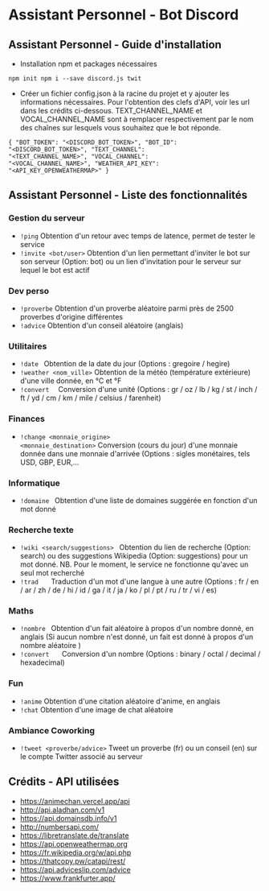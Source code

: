 # Assistant Personnel - Bot Discord

## Assistant Personnel - Guide d'installation

* Installation npm et packages nécessaires

<code>npm init
npm i --save discord.js twit</code>

* Créer un fichier config.json à la racine du projet et y ajouter les informations nécessaires. Pour l'obtention des clefs d'API, voir les url dans les crédits ci-dessous. TEXT_CHANNEL_NAME et VOCAL_CHANNEL_NAME sont à remplacer respectivement par le nom des chaînes sur lesquels vous souhaitez que le bot réponde.

<code>{
    "BOT_TOKEN": "<DISCORD_BOT_TOKEN>",
    "BOT_ID": "<DISCORD_BOT_TOKEN>",
    "TEXT_CHANNEL": "<TEXT_CHANNEL_NAME>",
    "VOCAL_CHANNEL": "<VOCAL_CHANNEL_NAME>",
    "WEATHER_API_KEY": "<API_KEY_OPENWEATHERMAP>"
}</code>

## Assistant Personnel - Liste des fonctionnalités

### Gestion du serveur

* <code>!ping</code> Obtention d'un retour avec temps de latence, permet de tester le service
* <code>!invite <bot/user></code> Obtention d'un lien permettant d'inviter le bot sur son serveur (Option: bot) ou un lien d'invitation pour le serveur sur lequel le bot est actif

### Dev perso

* <code>!proverbe</code> Obtention d'un proverbe aléatoire parmi près de 2500 proverbes d'origine différentes
* <code>!advice</code> Obtention d'un conseil aléatoire (anglais)

### Utilitaires

* <code>!date <format></code> Obtention de la date du jour (Options : gregoire / hegire)
* <code>!weather <nom_ville></code> Obtention de la météo (température extérieure) d'une ville donnée, en °C et °F
* <code>!convert <nombre> <origine></code> Conversion d'une unité (Options : gr / oz / lb / kg / st / inch / ft / yd / cm / km / mile / celsius / farenheit)

### Finances

* <code>!change <monnaie_origine> <monnaie_destination></code> Conversion (cours du jour) d'une monnaie donnée dans une monnaie d'arrivée (Options : sigles monétaires, tels USD, GBP, EUR,...

### Informatique

* <code>!domaine <mot></code> Obtention d'une liste de domaines suggérée en fonction d'un mot donné

### Recherche texte

* <code>!wiki <search/suggestions> <mot></code> Obtention du lien de recherche (Option: search) ou des suggestions Wikipedia (Option: suggestions) pour un mot donné. NB. Pour le moment, le service ne fonctionne qu'avec un seul mot recherché
* <code>!trad <mot> <origine> <destination></code> Traduction d'un mot d'une langue à une autre (Options : fr / en / ar / zh / de / hi / id / ga / it / ja / ko / pl / pt / ru / tr / vi / es)

### Maths

* <code>!nombre <nombre></code> Obtention d'un fait aléatoire à propos d'un nombre donné, en anglais (Si aucun nombre n'est donné, un fait est donné à propos d'un nombre aléatoire )
* <code>!convert <nombre> <origine> <destination></code> Conversion d'un nombre (Options : binary / octal / decimal / hexadecimal)


### Fun

* <code>!anime</code> Obtention d'une citation aléatoire d'anime, en anglais
* <code>!chat</code> Obtention d'une image de chat aléatoire

### Ambiance Coworking

* <code>!tweet <proverbe/advice></code> Tweet un proverbe (fr) ou un conseil (en) sur le compte Twitter associé au serveur

## Crédits - API utilisées

* https://animechan.vercel.app/api
* http://api.aladhan.com/v1
* https://api.domainsdb.info/v1
* http://numbersapi.com/
* https://libretranslate.de/translate
* https://api.openweathermap.org
* https://fr.wikipedia.org/w/api.php
* https://thatcopy.pw/catapi/rest/
* https://api.adviceslip.com/advice
* https://www.frankfurter.app/


